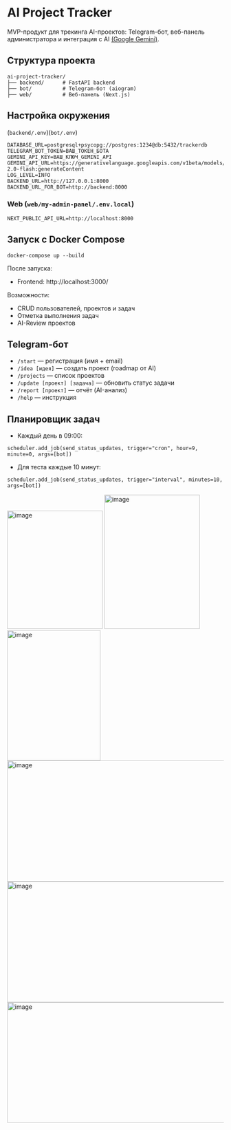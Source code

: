 # AI Project Tracker

MVP-продукт для трекинга AI-проектов: Telegram-бот, веб-панель администратора и интеграция с AI [(Google Gemini)](https://aistudio.google.com/apikey).

## Структура проекта

```
ai-project-tracker/
├── backend/      # FastAPI backend
├── bot/          # Telegram-бот (aiogram)
├── web/          # Веб-панель (Next.js)
```

## Настройка окружения

(`backend/.env`)(`bot/.env`)
```
DATABASE_URL=postgresql+psycopg://postgres:1234@db:5432/trackerdb
TELEGRAM_BOT_TOKEN=ВАШ_ТОКЕН_БОТА
GEMINI_API_KEY=ВАШ_КЛЮЧ_GEMINI_API
GEMINI_API_URL=https://generativelanguage.googleapis.com/v1beta/models/gemini-2.0-flash:generateContent
LOG_LEVEL=INFO
BACKEND_URL=http://127.0.0.1:8000
BACKEND_URL_FOR_BOT=http://backend:8000

```



### Web (`web/my-admin-panel/.env.local`)
```
NEXT_PUBLIC_API_URL=http://localhost:8000
```

## Запуск с Docker Compose

```
docker-compose up --build
```

После запуска:
- Frontend: http://localhost:3000/


Возможности:
- CRUD пользователей, проектов и задач
- Отметка выполнения задач
- AI-Review проектов

## Telegram-бот

- `/start` — регистрация (имя + email)
- `/idea [идея]` — создать проект (roadmap от AI)
- `/projects` — список проектов
- `/update [проект] [задача]` — обновить статус задачи
- `/report [проект]` — отчёт (AI-анализ)
- `/help` — инструкция

## Планировщик задач

- Каждый день в 09:00:
```
scheduler.add_job(send_status_updates, trigger="cron", hour=9, minute=0, args=[bot])
```
- Для теста каждые 10 минут:
```
scheduler.add_job(send_status_updates, trigger="interval", minutes=10, args=[bot])
```




<img width="222" height="275" alt="image" src="https://github.com/user-attachments/assets/87bc6807-f30e-40fe-b3cd-62dc3cce4110" />
<img width="222" height="312" alt="image" src="https://github.com/user-attachments/assets/c55da80d-1db3-4ce8-b412-8db7c06f5e11" />
<img width="217" height="303" alt="image" src="https://github.com/user-attachments/assets/4ccf9929-1107-47dd-8a44-c18ef0a8a07b" />
<img width="629" height="281" alt="image" src="https://github.com/user-attachments/assets/bdc9f510-471f-4c01-9528-7fb385b8fac0" />
<img width="629" height="281" alt="image" src="https://github.com/user-attachments/assets/d6172190-71b3-4def-8352-d6fb89520393" />
<img width="625" height="280" alt="image" src="https://github.com/user-attachments/assets/f9c14f2a-1384-4806-8903-23cbb4fce122" />

